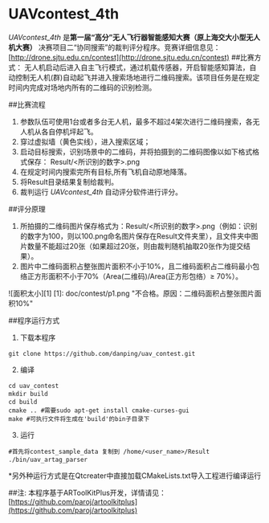 UAVcontest_4th
=============

*UAVcontest_4th* 是**第一届“高分”无人飞行器智能感知大赛（原上海交大小型无人机大赛）** 决赛项目二“协同搜索”的裁判评分程序。竞赛详细信息见：
[http://drone.sjtu.edu.cn/contest](http://drone.sjtu.edu.cn/contest)
##比赛方式：
无人机启动后进入自主飞行模式，通过机载传感器，开启智能感知算法，自动控制无人机(群)自动起飞并进入搜索场地进行二维码搜索。该项目任务是在规定时间内完成对场地内所有的二维码的识别检测。

##比赛流程
1. 参数队伍可使用1台或者多台无人机，最多不超过4架次进行二维码搜索，各无人机从各自停机坪起飞。
2. 穿过虚拟墙（黄色实线），进入搜索区域；
3. 启动目标搜索，识别场景中的二维码，并将拍摄到的二维码图像以如下格式格式保存：
Result/<所识别的数字>.png
4. 在规定时间内搜索完所有目标,所有飞机自动原地降落。
5. 将Result目录结果复制给裁判。
6. 裁判运行 *UAVcontest_4th* 自动评分软件进行评分。

##评分原理
1. 所拍摄的二维码图片保存格式为：Result/<所识别的数字>.png（例如：识别的数字为100，则以100.png命名图片保存在Result文件夹里），且文件夹中图片数量不能超过20张（如果超过20张，则由裁判随机抽取20张作为提交结果）。
2. 图片中二维码面积占整张图片面积不小于10%，且二维码面积占二维码最小包络正方形面积不小于70%（Area(二维码)/Area(正方形包络）≥ 70%）。

![面积太小][1]
[1]: doc/contest/p1.png "不合格。原因：二维码面积占整张图片面积10%"


##程序运行方式
1. 下载本程序
```
git clone https://github.com/danping/uav_contest.git
```
2. 编译
```
cd uav_contest
mkdir build
cd build
cmake .. #需要sudo apt-get install cmake-curses-gui
make #可执行文件将生成在'build'的bin子目录下
```
3. 运行
```
#首先将contest_sample_data 复制到 /home/<user_name>/Result
./bin/uav_artag_parser
```

*另外种运行方式是在Qtcreater中直接加载CMakeLists.txt导入工程进行编译运行

##注:
本程序基于ARToolKitPlus开发，详情请见：
[https://github.com/paroj/artoolkitplus](https://github.com/paroj/artoolkitplus)
